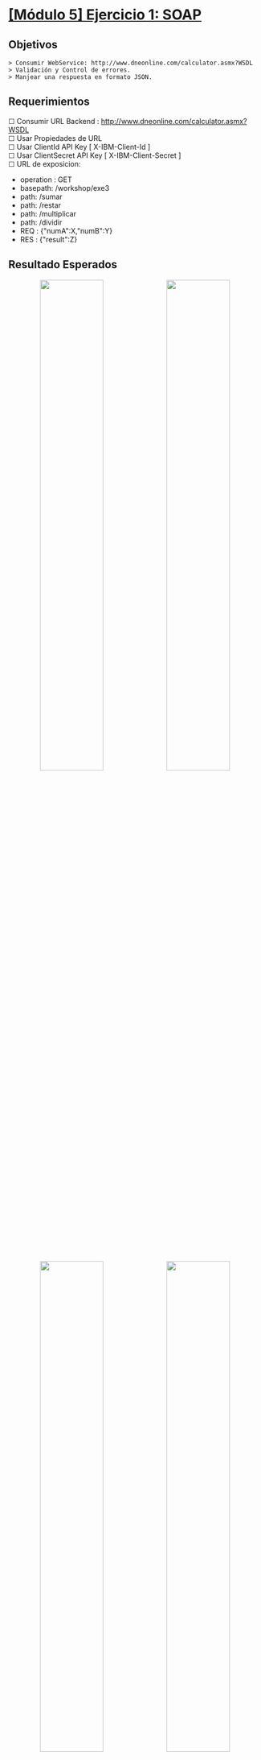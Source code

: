 # [[Módulo 5] Ejercicio 1: SOAP](https://www.ibm.com/docs/en/api-connect/5.0.x?topic=endpoint-tutorial-creating-invoke-rest-api-definition)

## Objetivos

```
> Consumir WebService: http://www.dneonline.com/calculator.asmx?WSDL
> Validación y Control de errores.
> Manjear una respuesta en formato JSON.
```

## Requerimientos

☐ Consumir URL Backend : http://www.dneonline.com/calculator.asmx?WSDL <br/>
☐ Usar Propiedades de URL <br/>
☐ Usar ClientId API Key [ X-IBM-Client-Id ] <br/>
☐ Usar ClientSecret API Key [ X-IBM-Client-Secret ] <br/>
☐ URL de exposicion: <br/>
- operation : GET
- basepath: /workshop/exe3
- path: /sumar
- path: /restar
- path: /multiplicar
- path: /dividir
- REQ : {"numA":X,"numB":Y}
- RES : {"result":Z}

## Resultado Esperados

<div align="center"><img src="./imgs/68747470733a2f2f6a656c7669782e636f6d2f77702d636f6e74656e742f75706c6f6164732f323032302f30392f2544312538316c69656e742d7365727665722e6a706d.png" align="center" width="50%"/><img src="./imgs/68747470733a2f2f6a656c7669782e636f6d2f77702d636f6e74656e742f75706c6f6164732f323032302f30392f2544312538316c69656e742d7365727665722e6a706e.png" align="center" width="50%"/></div> 
<div align="center"><img src="./imgs/68747470733a2f2f6a656c7669782e636f6d2f77702d636f6e74656e742f75706c6f6164732f323032302f30392f2544312538316c69656e742d7365727665722e6a706f.png" align="center" width="50%"/><img src="./imgs/68747470733a2f2f6a656c7669782e636f6d2f77702d636f6e74656e742f75706c6f6164732f323032302f30392f2544312538316c69656e742d7365727665722e6a706g.png" align="center" width="50%"/></div> 
<div align="center"><img src="./imgs/68747470733a2f2f6a656c7669782e636f6d2f77702d636f6e74656e742f75706c6f6164732f323032302f30392f2544312538316c69656e742d7365727665722e6a706h.png" align="center"/></div>

## Referencias ⚙️
- [Calcultator WSDL](http://www.dneonline.com/calculator.asmx?WSDL)
- [Create, deploy and test a new API using the API Connect Developer Toolkit](https://ibm.github.io/cloudpakforintegration-workshop/exercise-api-connect/)
- [Creating Invoke REST API](https://www.ibm.com/docs/en/api-connect/5.0.x?topic=endpoint-tutorial-creating-invoke-rest-api-definition)
